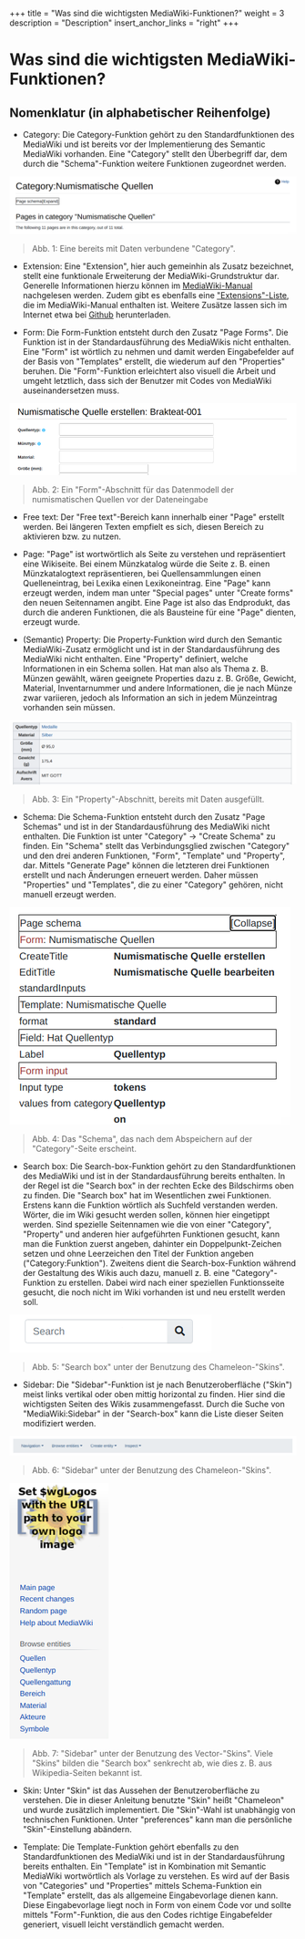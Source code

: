 +++
title = "Was sind die wichtigsten MediaWiki-Funktionen?"
weight = 3
description = "Description"
insert_anchor_links = "right"
+++

# Was sind die wichtigsten MediaWiki-Funktionen?

## Nomenklatur (in alphabetischer Reihenfolge)

- Category: Die Category-Funktion gehört zu den Standardfunktionen des MediaWiki und ist bereits vor der Implementierung des Semantic MediaWiki vorhanden. Eine "Category" stellt den Überbegriff dar, dem durch die "Schema"-Funktion weitere Funktionen zugeordnet werden. 

![Category](/images/smw/Category.png)
> Abb. 1: Eine bereits mit Daten verbundene "Category".

- Extension: Eine "Extension", hier auch gemeinhin als Zusatz bezeichnet, stellt eine funktionale Erweiterung der MediaWiki-Grundstruktur dar. Generelle Informationen hierzu können im [MediaWiki-Manual](https://www.mediawiki.org/wiki/Manual:Extensions) nachgelesen werden. Zudem gibt es ebenfalls eine ["Extensions"-Liste](https://www.mediawiki.org/wiki/Category:All_extensions), die im MediaWiki-Manual enthalten ist. Weitere Zusätze lassen sich im Internet etwa bei [Github](https://github.com/search?q=mediawiki) herunterladen.

- Form: Die Form-Funktion entsteht durch den Zusatz "Page Forms". Die Funktion ist in der Standardausführung des MediaWikis nicht enthalten. Eine "Form" ist wörtlich zu nehmen und damit werden Eingabefelder auf der Basis von "Templates" erstellt, die wiederum auf den "Properties" beruhen. Die "Form"-Funktion erleichtert also visuell die Arbeit und umgeht letztlich, dass sich der Benutzer mit Codes von MediaWiki auseinandersetzen muss.

![Form](/images/smw/Form.png)
> Abb. 2: Ein "Form"-Abschnitt für das Datenmodell der numismatischen Quellen vor der Dateneingabe

- Free text: Der "Free text"-Bereich kann innerhalb einer "Page" erstellt werden. Bei längeren Texten empfielt es sich, diesen Bereich zu aktivieren bzw. zu nutzen.

- Page: "Page" ist wortwörtlich als Seite zu verstehen und repräsentiert eine Wikiseite. Bei einem Münzkatalog würde die Seite z. B. einen Münzkatalogtext repräsentieren, bei Quellensammlungen einen Quelleneintrag, bei Lexika einen Lexikoneintrag. Eine "Page" kann erzeugt werden, indem man unter "Special pages" unter "Create forms" den neuen Seitennamen angibt. Eine Page ist also das Endprodukt, das durch die anderen Funktionen, die als Bausteine für eine "Page" dienten, erzeugt wurde.

- (Semantic) Property: Die Property-Funktion wird durch den Semantic MediaWiki-Zusatz ermöglicht und ist in der Standardausführung des MediaWiki nicht enthalten. Eine "Property" definiert, welche Informationen in ein Schema sollen. Hat man also als Thema z. B. Münzen gewählt, wären geeignete Properties dazu z. B. Größe, Gewicht, Material, Inventarnummer und andere Informationen, die je nach Münze zwar variieren, jedoch als Information an sich in jedem Münzeintrag vorhanden sein müssen.

![Property](/images/smw/Property.png)
> Abb. 3: Ein "Property"-Abschnitt, bereits mit Daten ausgefüllt.

- Schema: Die Schema-Funktion entsteht durch den Zusatz "Page Schemas" und ist in der Standardausführung des MediaWiki nicht enthalten. Die Funktion ist unter "Category" -> "Create Schema" zu finden. Ein "Schema" stellt das Verbindungsglied zwischen "Category" und den drei anderen Funktionen, "Form", "Template" und "Property", dar. Mittels "Generate Page" können die letzteren drei Funktionen erstellt und nach Änderungen erneuert werden. Daher müssen "Properties" und "Templates", die zu einer "Category" gehören, nicht manuell erzeugt werden.

![Schema](/images/smw/Schema.png)
> Abb. 4: Das "Schema", das nach dem Abspeichern auf der "Category"-Seite erscheint.

- Search box: Die Search-box-Funktion gehört zu den Standardfunktionen des MediaWiki und ist in der Standardausführung bereits enthalten. In der Regel ist die "Search box" in der rechten Ecke des Bildschirms oben zu finden. Die "Search box" hat im Wesentlichen zwei Funktionen. Erstens kann die Funktion wörtlich als Suchfeld verstanden werden. Wörter, die im Wiki gesucht werden sollen, können hier eingetippt werden. Sind spezielle Seitennamen wie die von einer "Category", "Property" und anderen hier aufgeführten Funktionen gesucht, kann man die Funktion zuerst angeben, dahinter ein Doppelpunkt-Zeichen setzen und ohne Leerzeichen den Titel der Funktion angeben ("Category:Funktion"). Zweitens dient die Search-box-Funktion während der Gestaltung des Wikis auch dazu, manuell z. B. eine "Category"-Funktion zu erstellen. Dabei wird nach einer speziellen Funktionsseite gesucht, die noch nicht im Wiki vorhanden ist und neu erstellt werden soll.

![Search box](/images/smw/Search_box.png)
> Abb. 5: "Search box" unter der Benutzung des Chameleon-"Skins".

- Sidebar: Die "Sidebar"-Funktion ist je nach Benutzeroberfläche ("Skin") meist links vertikal oder oben mittig horizontal zu finden. Hier sind die wichtigsten Seiten des Wikis zusammengefasst. Durch die Suche von "MediaWiki:Sidebar" in der "Search-box" kann die Liste dieser Seiten modifiziert werden.

![Sidebar Chameleon](/images/smw/Sidebar1.png)
> Abb. 6: "Sidebar" unter der Benutzung des Chameleon-"Skins".

![Sidebar Vector](/images/smw/Sidebar2.png)
> Abb. 7: "Sidebar" unter der Benutzung des Vector-"Skins". Viele "Skins" bilden die "Search box" senkrecht ab, wie dies z. B. aus Wikipedia-Seiten bekannt ist.

- Skin: Unter "Skin" ist das Aussehen der Benutzeroberfläche zu verstehen. Die in dieser Anleitung benutzte "Skin" heißt "Chameleon" und wurde zusätzlich implementiert. Die "Skin"-Wahl ist unabhängig von technischen Funktionen. Unter "preferences" kann man die persönliche "Skin"-Einstellung abändern.

- Template: Die Template-Funktion gehört ebenfalls zu den Standardfunktionen des MediaWiki und ist in der Standardausführung bereits enthalten. Ein "Template" ist in Kombination mit Semantic MediaWiki wortwörtlich als Vorlage zu verstehen. Es wird auf der Basis von "Categories" und "Properties" mittels Schema-Funktion ein "Template" erstellt, das als allgemeine Eingabevorlage dienen kann. Diese Eingabevorlage liegt noch in Form von einem Code vor und sollte mittels "Form"-Funktion, die aus den Codes richtige Eingabefelder generiert, visuell leicht verständlich gemacht werden. 
